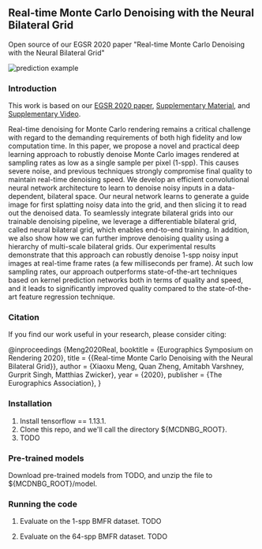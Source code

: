 ## Real-time Monte Carlo Denoising with the Neural Bilateral Grid
Open source of our EGSR 2020 paper "Real-time Monte Carlo Denoising with the Neural Bilateral Grid"

![prediction example](TeaserImage_1280x640.png)

### Introduction
This work is based on our 
[EGSR 2020 paper](https://drive.google.com/file/d/1Dc-j-8G6-mJ3wgjkifrTsjRcxOBnqiaa/view?usp=sharing),
[Supplementary Material](https://drive.google.com/file/d/1ck65mW_SJvdrwohiWKFbWUhhgZjHei5k/view?usp=sharing),
and [Supplementary Video](https://youtu.be/9PVR1-GTt6g).

Real-time denoising for Monte Carlo rendering remains a critical challenge with regard to the demanding requirements of both high fidelity and low computation time. In this paper, we propose a novel and practical deep learning approach to robustly denoise Monte Carlo images rendered at sampling rates as low as a single sample per pixel (1-spp). This causes severe noise, and previous techniques strongly compromise final quality to maintain real-time denoising speed. We develop an efficient convolutional neural network architecture to learn to denoise noisy inputs in a data-dependent, bilateral space. Our neural network learns to generate a guide image for first splatting noisy data into the grid, and then slicing it to read out the denoised data. To seamlessly integrate bilateral grids into our trainable denoising pipeline, we leverage a differentiable bilateral grid, called neural bilateral grid, which enables end-to-end training. In addition, we also show how we can further improve denoising quality using a hierarchy of multi-scale bilateral grids. Our experimental results demonstrate that this approach can robustly denoise 1-spp noisy input images at real-time frame rates (a few milliseconds per frame). At such low sampling rates, our approach outperforms state-of-the-art techniques based on kernel prediction networks both in terms of quality and speed, and it leads to significantly improved quality compared to the state-of-the-art feature regression technique.

### Citation
If you find our work useful in your research, please consider citing:

  @inproceedings {Meng2020Real,
  booktitle = {Eurographics Symposium on Rendering 2020},
  title = {{Real-time Monte Carlo Denoising with the Neural Bilateral Grid}},
  author = {Xiaoxu Meng, Quan Zheng, Amitabh Varshney, Gurprit Singh, Matthias Zwicker},
  year = {2020},
  publisher = {The Eurographics Association},
  }

### Installation
1. Install tensorflow == 1.13.1.
2. Clone this repo, and we'll call the directory ${MCDNBG_ROOT}.
3. TODO

### Pre-trained models
Download pre-trained models from TODO, and unzip the file to ${MCDNBG_ROOT}/model.

### Running the code
1. Evaluate on the 1-spp BMFR dataset.
  TODO

2. Evaluate on the 64-spp BMFR dataset.
  TODO
